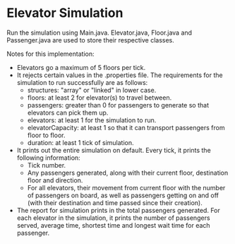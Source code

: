 # Elevator Simulation
Run the simulation using Main.java. Elevator.java, Floor.java and Passenger.java are used to store their respective classes.

Notes for this implementation:
- Elevators go a maximum of 5 floors per tick.
- It rejects certain values in the .properties file. The requirements for the simulation to run successfully are as follows:
   - structures: "array" or "linked" in lower case.
   - floors: at least 2 for elevator(s) to travel between.
   - passengers: greater than 0 for passengers to generate so that elevators can pick them up.
   - elevators: at least 1 for the simulation to run.
   - elevatorCapacity: at least 1 so that it can transport passengers from floor to floor.
   - duration: at least 1 tick of simulation.
- It prints out the entire simulation on default. Every tick, it prints the following information:
  - Tick number.
  - Any passengers generated, along with their current floor, destination floor and direction.
  - For all elevators, their movement from current floor with the number of passengers on board, as well as passengers getting on and off (with their destination and time passed since their creation).
- The report for simulation prints in the total passengers generated. For each elevator in the simulation, it prints the number of passengers served, average time, shortest time and longest wait time for each passenger.